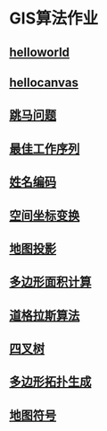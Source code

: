 # GIS算法作业

## [helloworld](https://susanzhi.github.io/m-y-App/public/helloworld.html)

## [hellocanvas](https://susanzhi.github.io/m-y-App/public/hellocanvas.html)

## [跳马问题](https://susanzhi.github.io/m-y-App/public/tiaoma.html)

## [最佳工作序列](https://susanzhi.github.io/m-y-App/public/序列)

## [姓名编码](https://susanzhi.github.io/m-y-App/public/姓名编码.html)

## [空间坐标变换](https://susanzhi.github.io/m-y-App/public/空间平面坐标变换.html/空间平面坐标变换.html)

## [地图投影](https://susanzhi.github.io/m-y-App/public/mapprojection.html)

## [多边形面积计算](https://susanzhi.github.io/m-y-App/public/多边形面积计算.html)

## [道格拉斯算法](https://susanzhi.github.io/m-y-App/public/DPsuanfa.html)

## [四叉树](https://susanzhi.github.io/m-y-App/public/四叉树.html)

## [多边形拓扑生成](https://susanzhi.github.io/m-y-App/public/多边形拓扑生成.html)

## [地图符号](https://susanzhi.github.io/m-y-App/public/地图符号.html)


